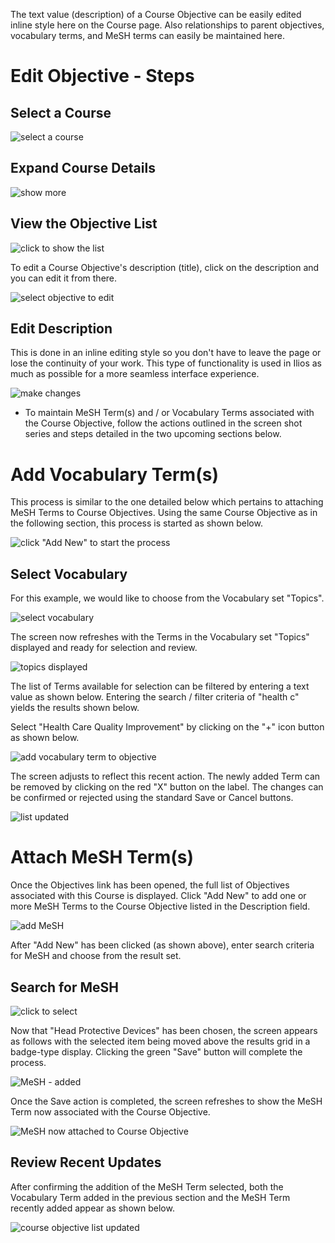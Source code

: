 The text value (description) of a Course Objective can be easily edited inline style here on the Course page. Also relationships to parent objectives, vocabulary terms, and MeSH terms can easily be maintained here.

# Edit Objective - Steps

## Select a Course

![select a course](../../images/course_objectives/course_search.png)

## Expand Course Details

![show more](../../images/course_objectives/course_details_show.png)

## View the Objective List

![click to show the list](../../images/course_objectives/course_objectives_expand.png)

To edit a Course Objective's description (title), click on the description and you can edit it from there.

![select objective to edit](../../images/course_objectives/course_objective_edit_1.png)

## Edit Description

This is done in an inline editing style so you don't have to leave the page or lose the continuity of your work. This type of functionality is used in Ilios as much as possible for a more seamless interface experience.

![make changes](../../images/course_objectives/course_objective_edit_2.png)

* To maintain MeSH Term(s) and / or Vocabulary Terms associated with the Course Objective, follow the actions outlined in the screen shot series and steps detailed in the two upcoming sections below.

# Add Vocabulary Term(s) 

This process is similar to the one detailed below which pertains to attaching MeSH Terms to Course Objectives. Using the same Course Objective as in the following section, this process is started as shown below.

![click "Add New" to start the process](../../images/course_objectives/addvocab1.png)

## Select Vocabulary

For this example, we would like to choose from the Vocabulary set "Topics". 

![select vocabulary](../../images/course_objectives/addvocab2.png)

The screen now refreshes with the Terms in the Vocabulary set "Topics" displayed and ready for selection and review.

![topics displayed](../../images/course_objectives/addvocab3.png)

The list of Terms available for selection can be filtered by entering a text value as shown below. Entering the search / filter criteria of "health c" yields the results shown below.

Select "Health Care Quality Improvement" by clicking on the "+" icon button as shown below.

![add vocabulary term to objective](../../images/course_objectives/addvocab4.png)

The screen adjusts to reflect this recent action. The newly added Term can be removed by clicking on the red "X" button on the label. The changes can be confirmed or rejected using the standard Save or Cancel buttons.

![list updated](../../images/course_objectives/addvocab5.png)

# Attach MeSH Term(s)

Once the Objectives link has been opened, the full list of Objectives associated with this Course is displayed. Click "Add New" to add one or more MeSH Terms to the Course Objective listed in the Description field.

![add MeSH](../../images/course_objectives/add_mesh1.png)

 After "Add New" has been clicked (as shown above), enter search criteria for MeSH and choose from the result set.

 ## Search for MeSH

![click to select](../../images/course_objectives/add_mesh2.png)

 Now that "Head Protective Devices" has been chosen, the screen appears as follows with the selected item being moved above the results grid in a badge-type display. Clicking the green "Save" button will complete the process.

![MeSH - added](../../images/course_objectives/add_mesh3.png)

Once the Save action is completed, the screen refreshes to show the MeSH Term now associated with the Course Objective.

![MeSH now attached to Course Objective](../../images/course_objectives/add_mesh4.png)

## Review Recent Updates

After confirming the addition of the MeSH Term selected, both the Vocabulary Term added in the previous section and the MeSH Term recently added appear as shown below.

![course objective list updated](../../images/course_objectives/addvocab6.png)

